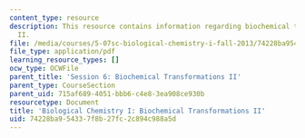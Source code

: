 ```yaml
---
content_type: resource
description: This resource contains information regarding biochemical transformations
  II.
file: /media/courses/5-07sc-biological-chemistry-i-fall-2013/74228ba954337f8b27fc2c894c988a5d_MIT5_07SCF13_Lec10.pdf
file_type: application/pdf
learning_resource_types: []
ocw_type: OCWFile
parent_title: 'Session 6: Biochemical Transformations II'
parent_type: CourseSection
parent_uid: 715af689-4051-bbb6-c4e8-3ea908ce930b
resourcetype: Document
title: 'Biological Chemistry I: Biochemical Transformations II'
uid: 74228ba9-5433-7f8b-27fc-2c894c988a5d
---
```

